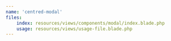 ```yaml
---
name: 'centred-modal'
files:
    index: resources/views/components/modal/index.blade.php
    usage: resources/views/usage-file.blade.php
---
```

